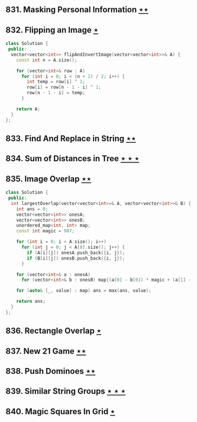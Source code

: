 ## 831. Masking Personal Information [$\star\star$](https://leetcode.com/problems/masking-personal-information)

## 832. Flipping an Image [$\star$](https://leetcode.com/problems/flipping-an-image)

```cpp
class Solution {
 public:
  vector<vector<int>> flipAndInvertImage(vector<vector<int>>& A) {
    const int n = A.size();

    for (vector<int>& row : A)
      for (int i = 0; i < (n + 1) / 2; i++) {
        int temp = row[i] ^ 1;
        row[i] = row[n - 1 - i] ^ 1;
        row[n - 1 - i] = temp;
      }

    return A;
  }
};
```

## 833. Find And Replace in String [$\star\star$](https://leetcode.com/problems/find-and-replace-in-string)

## 834. Sum of Distances in Tree [$\star\star\star$](https://leetcode.com/problems/sum-of-distances-in-tree)

## 835. Image Overlap [$\star\star$](https://leetcode.com/problems/image-overlap)

```cpp
class Solution {
 public:
  int largestOverlap(vector<vector<int>>& A, vector<vector<int>>& B) {
    int ans = 0;
    vector<vector<int>> onesA;
    vector<vector<int>> onesB;
    unordered_map<int, int> map;
    const int magic = 907;

    for (int i = 0; i < A.size(); i++)
      for (int j = 0; j < A[0].size(); j++) {
        if (A[i][j]) onesA.push_back({i, j});
        if (B[i][j]) onesB.push_back({i, j});
      }

    for (vector<int>& a : onesA)
      for (vector<int>& b : onesB) map[(a[0] - b[0]) * magic + (a[1] - b[1])]++;

    for (auto& [_, value] : map) ans = max(ans, value);

    return ans;
  }
};
```

## 836. Rectangle Overlap [$\star$](https://leetcode.com/problems/rectangle-overlap)

## 837. New 21 Game [$\star\star$](https://leetcode.com/problems/new-21-game)

## 838. Push Dominoes [$\star\star$](https://leetcode.com/problems/push-dominoes)

## 839. Similar String Groups [$\star\star\star$](https://leetcode.com/problems/similar-string-groups)

## 840. Magic Squares In Grid [$\star$](https://leetcode.com/problems/magic-squares-in-grid)
